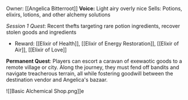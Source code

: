 Owner: [[Angelica Bitterroot]]
**Voice:** Light airy overly nice
Sells: Potions, elixirs, lotions, and other alchemy solutions

*Session 1 Quest*: Recent thefts targeting rare potion ingredients, recover stolen goods and ingredients
- Reward: [[Elixir of Health]], [[Elixir of Energy Restoration]], [[Elixir of Air]], [[Elixir of Love]]

**Permanent Quest**: Players can escort a caravan of exewaotic goods to a remote village or city. Along the journey, they must fend off bandits and navigate treacherous terrain, all while fostering goodwill between the destination vendor and Angelica's bazaar.

![[Basic Alchemical Shop.png]]e